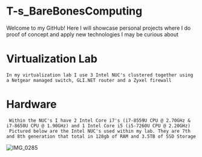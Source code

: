 # T-s_BareBonesComputing
Welcome to my GitHub!
Here I will showcase personal projects where I do proof of concept and apply new technologies I may be curious about
# Virtualization Lab
	In my virtualization lab I use 3 Intel NUC's clustered together using a Netgear managed switch, GLI.NET router and a Zyxel firewall
   # Hardware
     Within the NUC's I have 2 Intel Core i7's (i7-8559U CPU @ 2.70GHz & i7-8650U CPU @ 1.90GHz) and 1 Intel Core i5 (i5-7260U CPU @ 2.20GHz)
     Pictured below are the Intel NUC's used within my lab. They are 7th and 8th generation that total in 128gb of RAM and 3.5TB of SSD Storage
  
![IMG_0285](https://user-images.githubusercontent.com/67407192/115975104-c6e9b280-a516-11eb-9f60-9742850b5acc.JPG)

